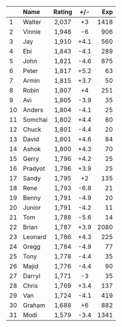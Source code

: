 | |Name|Rating|+/-|Exp|
|-|:---|:----:|:-:|--:|
|1|Walter|2,037|+3|1418|
|2|Vinnie|1,948|-6|906|
|3|Jay|1,910|+4.1|560|
|4|Ebi|1,843|-4.1|289|
|5|John|1,821|-4.6|875|
|6|Peter|1,817|+5.2|63|
|7|Armin|1,815|+3.7|50|
|8|Robin|1,807|+4|251|
|9|Avi|1,805|-3.9|35|
|10|Anders|1,804|-4.1|25|
|11|Somchai|1,802|+4.4|80|
|12|Chuck|1,801|-4.4|20|
|13|David|1,801|+4.6|84|
|14|Ashok|1,800|+4.3|70|
|15|Gerry|1,796|+4.2|25|
|16|Pradyot|1,796|+3.9|25|
|17|Sandy|1,795|+2|135|
|18|Rene|1,793|-6.8|21|
|19|Benny|1,791|-4.9|20|
|20|Junior|1,791|-4.2|11|
|21|Tom|1,788|-5.6|14|
|22|Brian|1,787|+3.9|2080|
|23|Leonard|1,786|+4.3|225|
|24|Gregg|1,784|-4.9|77|
|25|Tony|1,778|-4.4|35|
|26|Majid|1,776|-4.4|90|
|27|Darryl|1,771|-3|35|
|28|Chris|1,769|+3.4|137|
|29|Van|1,724|-4.1|419|
|30|Graham|1,688|+6|882|
|31|Modi|1,579|-3.4|1341|

